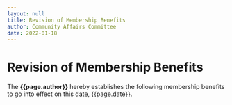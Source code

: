 ```yaml
---
layout: null
title: Revision of Membership Benefits
author: Community Affairs Committee
date: 2022-01-18
---
```

# Revision of Membership Benefits
The **{{page.author}}** hereby establishes the following membership benefits to go into effect on this date, {{page.date}}.